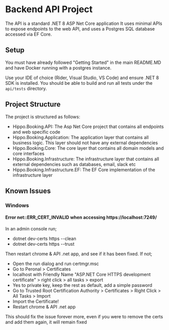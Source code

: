 # Backend API Project

The API is a standard .NET 8 ASP Net Core application It uses minimal APIs to expose endpoints to the web API,
and uses a Postgres SQL database accessed via EF Core.

## Setup
You must have already followed "Getting Started" in the main README.MD and have Docker running with a postgres instance.

Use your IDE of choice (Rider, Visual Studio, VS Code) and ensure .NET 8 SDK is installed.
You should be able to build and run all tests under the `api/tests` directory.

## Project Structure
The project is structured as follows:

- Hippo.Booking.API: The Asp Net Core project that contains all endpoints and web specific code
- Hippo.Booking.Application: The application layer that contains all business logic. This layer should not have any external dependencies
- Hippo.Booking.Core: The core layer that contains all domain models and core interfaces
- Hippo.Booking.Infrastructure: The infrastructure layer that contains all external dependencies such as databases, email, slack etc
- Hippo.Booking.Infrastructure.EF: The EF Core implementation of the infrastructure layer

## Known Issues
### Windows
#### Error net::ERR_CERT_INVALID when accessing https://localhost:7249/
In an admin console run;
- dotnet dev-certs https --clean
- dotnet dev-certs https --trust

Then restart chrome & API .net app, and see if it has been fixed. If not;

- Open the run dialog and run certmgr.msc
- Go to Peronal > Certificates
- localhost with Friendly Name "ASP.NET Core HTTPS development certificate" > right click > all tasks > export
- Yes to private key, keep the rest as default, add a simple password
- Go to Trusted Root Certification Authority > Certificates > Right Click > All Tasks > Import
- Import the Certificate!
- Restart chrome & API .net app

This should fix the issue forever more, even if you were to remove the certs and add them again, it will remain fixed